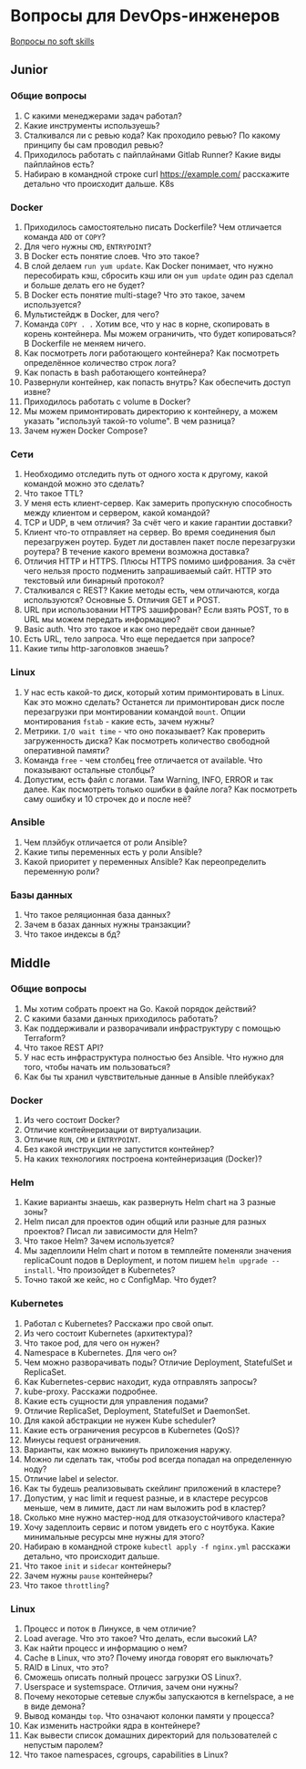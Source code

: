 # Вопросы для DevOps-инженеров

[Вопросы по soft skills](/questions/softskills.md)

## Junior

### Общие вопросы

1. С какими менеджерами задач работал?
1. Какие инструменты используешь?
1. Сталкивался ли с ревью кода? Как проходило ревью? По какому принципу бы сам проводил ревью?
1. Приходилось работать с пайплайнами Gitlab Runner? Какие виды пайплайнов есть?
1. Набираю в командной строке curl https://example.com/ расскажите детально что происходит дальше.
K8s

### Docker

1. Приходилось самостоятельно писать Dockerfile? Чем отличается команда `ADD` от `COPY`?
1. Для чего нужны `CMD`, `ENTRYPOINT`?
1. В Docker есть понятие слоев. Что это такое?
1. В слой делаем `run yum update`. Как Docker понимает, что нужно пересобирать кэш, сбросить кэш или он `yum update` один раз сделал и больше делать его не будет?
1. В Docker есть понятие multi-stage? Что это такое, зачем используется?
1. Мультистейдж в Docker, для чего?
1. Команда `COPY . .` Хотим все, что у нас в корне, скопировать в корень контейнера. Мы можем ограничить, что будет копироваться? В Dockerfile не меняем ничего.
1. Как посмотреть логи работающего контейнера? Как посмотреть определённое количество строк лога?
1. Как попасть в bash работающего контейнера?
1. Развернули контейнер, как попасть внутрь? Как обеспечить доступ извне?
1. Приходилось работать с volume в Docker?
1. Мы можем примонтировать директорию к контейнеру, а можем указать "используй такой-то volume". В чем разница?
1. Зачем нужен Docker Compose?

### Сети

1. Необходимо отследить путь от одного хоста к другому, какой командой можно это сделать?
1. Что такое TTL?
1. У меня есть клиент-сервер. Как замерить пропускную способность между клиентом и сервером, какой командой?
1. TCP и UDP, в чем отличия? За счёт чего и какие гарантии доставки?
1. Клиент что-то отправляет на сервер. Во время соединения был перезагружен роутер. Будет ли доставлен пакет после перезагрузки роутера? В течение какого времени возможна доставка?
1. Отличия HTTP и HTTPS. Плюсы HTTPS помимо шифрования. За счёт чего нельзя просто подменить запрашиваемый сайт. HTTP это текстовый или бинарный протокол?
1. Сталкивался с REST? Какие методы есть, чем отличаются, когда используются? Основные 5. Отличия GET и POST.
1. URL при использовании HTTPS зашифрован? Если взять POST, то в URL мы можем передать информацию?
1. Basic auth. Что это такое и как оно передаёт свои данные?
1. Есть URL, тело запроса. Что еще передается при запросе?
1. Какие типы http-заголовков знаешь?

### Linux

1. У нас есть какой-то диск, который хотим примонтировать в Linux. Как это можно сделать? Останется ли примонтирован диск после перезагрузки при монтировании командой `mount`. Опции монтирования `fstab` - какие есть, зачем нужны?
1. Метрики. `I/O wait time` - что оно показывает? Как проверить загруженность диска? Как посмотреть количество свободной оперативной памяти?
1. Команда `free` - чем столбец free отличается от available. Что показывают остальные столбцы?
1. Допустим, есть файл с логами. Там Warning, INFO, ERROR и так далее. Как посмотреть только ошибки в файле лога? Как посмотреть саму ошибку и 10 строчек до и после неё?

### Ansible

1. Чем плэйбук отличается от роли Ansible?
1. Какие типы переменных есть у роли Ansible?
1. Какой приоритет у переменных Ansible? Как переопределить переменную роли?

### Базы данных

1. Что такое реляционная база данных?
1. Зачем в базах данных нужны транзакции?
1. Что такое индексы в бд?

## Middle

### Общие вопросы

1. Мы хотим собрать проект на Go. Какой порядок действий?
1. С какими базами данных приходилось работать?
1. Как поддерживали и разворачивали инфраструктуру с помощью Terraform?
1. Что такое REST API?
1. У нас есть инфраструктура полностью без Ansible. Что нужно для того, чтобы начать им пользоваться?
1. Как бы ты хранил чувствительные данные в Ansible плейбуках?

### Docker

1. Из чего состоит Docker?
1. Отличие контейнеризации от виртуализации.
1. Отличие `RUN`, `CMD` и `ENTRYPOINT`.
1. Без какой инструкции не запустится контейнер?
1. На каких технологиях построена контейнеризация (Docker)?

### Helm

1. Какие варианты знаешь, как развернуть Helm chart на 3 разные зоны?
1. Helm писал для проектов один общий или разные для разных проектов? Писал ли зависимости для Helm?
1. Что такое Helm? Зачем используется?
1. Мы задеплоили Helm chart и потом в темплейте поменяли значения replicaCount подов в Deployment, и потом пишем `helm upgrade --install`. Что произойдет в Kubernetes?
1. Точно такой же кейс, но с ConfigMap. Что будет?

### Kubernetes

1. Работал с Kubernetes? Расскажи про свой опыт.
1. Из чего состоит Kubernetes (архитектура)?
1. Что такое pod, для чего он нужен?
1. Namespace в Kubernetes. Для чего он?
1. Чем можно разворачивать поды? Отличие Deployment, StatefulSet и ReplicaSet.
1. Как Kubernetes-сервис находит, куда отправлять запросы?
1. kube-proxy. Расскажи подробнее.
1. Какие есть сущности для управления подами?
1. Отличие ReplicaSet, Deployment, StatefulSet и DaemonSet.
1. Для какой абстракции не нужен Kube scheduler?
1. Какие есть ограничения ресурсов в Kubernetes (QoS)?
1. Минусы request ограничения.
1. Варианты, как можно выкинуть приложения наружу.
1. Можно ли сделать так, чтобы pod всегда попадал на определенную ноду?
1. Отличие label и selector.
1. Как ты будешь реализовывать скейлинг приложений в кластере?
1. Допустим, у нас limit и request разные, и в кластере ресурсов меньше, чем в лимите, даст ли нам выложить pod в кластер?
1. Сколько мне нужно мастер-нод для отказоустойчивого кластера?
1. Хочу задеплоить сервис и потом увидеть его с ноутбука. Какие минимальные ресурсы мне нужны для этого?
1. Набираю в командной строке `kubectl apply -f nginx.yml` расскажи детально, что происходит дальше.
1. Что такое `init` и `sidecar` контейнеры?
1. Зачем нужны `pause` контейнеры?
1. Что такое `throttling`?

### Linux

1. Процесс и поток в Линуксе, в чем отличие?
1. Load average. Что это такое? Что делать, если высокий LA?
1. Как найти процесс и информацию о нем?
1. Cache в Linux, что это? Почему иногда говорят его выключать?
1. RAID в Linux, что это?
1. Сможешь описать полный процесс загрузки OS Linux?.
1. Userspace и systemspace. Отличия, зачем они нужны?
1. Почему некоторые сетевые службы запускаются в kernelspace, а не в виде демона?
1. Вывод команды `top`. Что означают колонки памяти у процесса?
1. Как изменить настройки ядра в контейнере?
1. Как вывести список домашних директорий для пользователей с непустым паролем?
1. Что такое namespaces, cgroups, capabilities в Linux?
